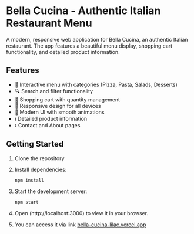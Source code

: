 # Bella Cucina - Authentic Italian Restaurant Menu

A modern, responsive web application for Bella Cucina, an authentic Italian restaurant. The app features a beautiful menu display, shopping cart functionality, and detailed product information.

## Features

- 🍕 Interactive menu with categories (Pizza, Pasta, Salads, Desserts)
- 🔍 Search and filter functionality
- 🛒 Shopping cart with quantity management
- 📱 Responsive design for all devices
- 🎨 Modern UI with smooth animations
- ℹ️ Detailed product information
- 📞 Contact and About pages

## Getting Started

1. Clone the repository
2. Install dependencies:
   ```bash
   npm install
   ```
3. Start the development server:
   ```bash
   npm start
   ```
4. Open (http://localhost:3000) to view it in your browser.

5. You can access it via link [bella-cucina-lilac.vercel.app](https://bella-cucina-lilac.vercel.app/)
     

